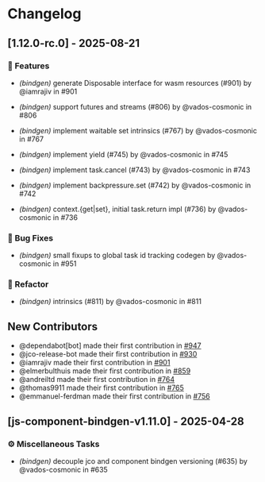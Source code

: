 # Changelog

## [1.12.0-rc.0] - 2025-08-21

### 🚀 Features

* *(bindgen)* generate Disposable interface for wasm resources (#901) by @iamrajiv in #901

* *(bindgen)* support futures and streams (#806) by @vados-cosmonic in #806

* *(bindgen)* implement waitable set intrinsics (#767) by @vados-cosmonic in #767

* *(bindgen)* implement yield (#745) by @vados-cosmonic in #745

* *(bindgen)* implement task.cancel (#743) by @vados-cosmonic in #743

* *(bindgen)* implement backpressure.set (#742) by @vados-cosmonic in #742

* *(bindgen)* context.{get|set}, initial task.return impl (#736) by @vados-cosmonic in #736


### 🐛 Bug Fixes

* *(bindgen)* small fixups to global task id tracking codegen by @vados-cosmonic in #951


### 🚜 Refactor

* *(bindgen)* intrinsics (#811) by @vados-cosmonic in #811



## New Contributors
* @dependabot[bot] made their first contribution in [#947](https://github.com/bytecodealliance/jco/pull/947)
* @jco-release-bot made their first contribution in [#930](https://github.com/bytecodealliance/jco/pull/930)
* @iamrajiv made their first contribution in [#901](https://github.com/bytecodealliance/jco/pull/901)
* @elmerbulthuis made their first contribution in [#859](https://github.com/bytecodealliance/jco/pull/859)
* @andreiltd made their first contribution in [#764](https://github.com/bytecodealliance/jco/pull/764)
* @thomas9911 made their first contribution in [#765](https://github.com/bytecodealliance/jco/pull/765)
* @emmanuel-ferdman made their first contribution in [#756](https://github.com/bytecodealliance/jco/pull/756)



## [js-component-bindgen-v1.11.0] - 2025-04-28

### ⚙️ Miscellaneous Tasks

* *(bindgen)* decouple jco and component bindgen versioning (#635) by @vados-cosmonic in #635

